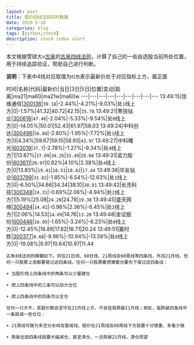 ```yaml
---
layout: post
title: 股价四线法则实时数据
date: 2020-5-10
categories: blog
tags: [python,stock]
description: stock index alert
---
```



本文根据雪球大v[古泉](https://xueqiu.com/u/7148646888)的[古泉四线法则](https://xueqiu.com/7148646888/130498192)，计算了自己的一些自选股当前所处位置，用于持续追踪验证，帮助自己进行判断。

**说明**：下表中4线对应取值为`红色`表示最新价处于对应指标上方，属正面

时间|名称|代码|最新价|当日|3日|5日|位置|变动|距离|ma21|ma60|ma21w|ma60w
---|---|---|---|---|---|---|---|---
13:49:15|信维通信|[300136](https://xueqiu.com/S/SZ300136)|`39.18`|-2.44%|-4.21%|-9.03%|处`1`线上方|0|-1.57%|41.32|40.72|42.15|`35.78`
13:49:21|寒锐钴业|[300618](https://xueqiu.com/S/SZ300618)|`47.46`|-2.04%|-5.33%|-9.54%|处`0`线上方|0|-14.05%|50.01|52.43|61.97|58.03
13:49:24|中科创达|[300496](https://xueqiu.com/S/SZ300496)|`56.88`|-2.60%|-1.95%|-7.72%|处`1`线上方|0|4.34%|59.67|59.15|58.93|`43.97`
13:49:27|中科曙光|[603019](https://xueqiu.com/S/SH603019)|`37.7`|-2.78%|-1.27%|-9.34%|处`4`线上方|1|13.87%|`37.09`|`34.35`|`33.49`|`28.66`
13:49:31|诺力股份|[603611](https://xueqiu.com/S/SH603611)|`20.97`|0.82%|4.10%|2.38%|处`4`线上方|0|13.83%|`19.41`|`18.51`|`18.42`|`17.44`
13:49:36|华友钴业|[603799](https://xueqiu.com/S/SH603799)|`31.82`|-1.85%|-6.54%|-12.63%|处`1`线上方|0|-6.50%|34.66|34.34|38.10|`30.01`
13:49:42|长亮科技|[300348](https://xueqiu.com/S/SZ300348)|`24.31`|-0.69%|2.06%|-4.94%|处`2`线上方|1|5.19%|25.08|`24.20`|24.78|`19.38`
13:49:45|盛天网络|[300494](https://xueqiu.com/S/SZ300494)|`14.41`|-0.96%|2.36%|-6.45%|处`2`线上方|1|2.06%|14.53|`14.09`|14.76|`13.20`
13:49:48|金证股份|[600446](https://xueqiu.com/S/SH600446)|`16.05`|-1.65%|-3.24%|-6.23%|处`0`线上方|0|-12.45%|16.89|17.82|18.71|20.24
13:49:51|赢时胜|[300377](https://xueqiu.com/S/SZ300377)|`8.68`|-9.96%|-10.94%|-13.59%|处`0`线上方|0|-19.08%|9.97|10.64|10.97|11.44

```
古泉4线法则的精髓如下。抓住21日线、60日线、21周线及60周线等四条线，外加21月线，任何一只股票上涨都要穿过这四条线，任何一只股票要想爆雷也要先下穿过这四条线：

+ 当股价爬上四条线中的两条可以少量建仓

+ 爬上四条线中的三条可以加大仓位

+ 爬上四条线中的四条可以全仓

任何一只大牛，其股价都会坚守在21月线上方，不会轻易跌破21月线；相反，每跌破四条线中一条就减一些仓位：

+ 21周线可做为多空分水岭及警戒线，股价在21周线及60周线下方就要十分慎重，多看少做

+ 跌破全部四条线就要大幅减仓，甚至清仓，一旦跌破21月线，清仓观望
```